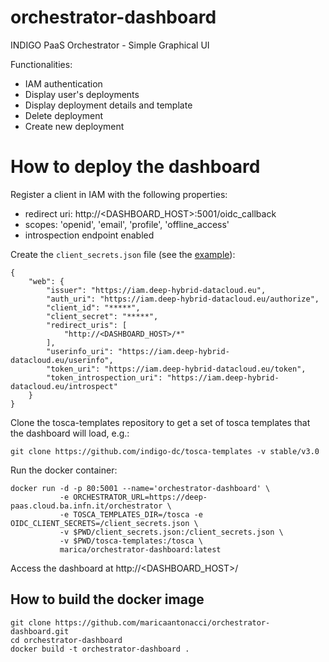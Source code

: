 # orchestrator-dashboard
INDIGO PaaS Orchestrator - Simple Graphical UI

Functionalities:
- IAM authentication
- Display user's deployments
- Display deployment details and template
- Delete deployment
- Create new deployment

# How to deploy the dashboard

Register a client in IAM with the following properties:

- redirect uri: http://<DASHBOARD_HOST>:5001/oidc_callback
- scopes: 'openid', 'email', 'profile', 'offline_access'
- introspection endpoint enabled

Create the `client_secrets.json` file (see the [example](app/client_secrets-sample.json)):

````
{
    "web": {
        "issuer": "https://iam.deep-hybrid-datacloud.eu",
        "auth_uri": "https://iam.deep-hybrid-datacloud.eu/authorize",
        "client_id": "*****",
        "client_secret": "*****",
        "redirect_uris": [
            "http://<DASHBOARD_HOST>/*"
        ],
        "userinfo_uri": "https://iam.deep-hybrid-datacloud.eu/userinfo",
        "token_uri": "https://iam.deep-hybrid-datacloud.eu/token",
        "token_introspection_uri": "https://iam.deep-hybrid-datacloud.eu/introspect"
    }
}

````
Clone the tosca-templates repository to get a set of tosca templates that the dashboard will load, e.g.:
````
git clone https://github.com/indigo-dc/tosca-templates -v stable/v3.0
````

Run the docker container:

```
docker run -d -p 80:5001 --name='orchestrator-dashboard' \
           -e ORCHESTRATOR_URL=https://deep-paas.cloud.ba.infn.it/orchestrator \
           -e TOSCA_TEMPLATES_DIR=/tosca -e OIDC_CLIENT_SECRETS=/client_secrets.json \
           -v $PWD/client_secrets.json:/client_secrets.json \
           -v $PWD/tosca-templates:/tosca \
           marica/orchestrator-dashboard:latest
```

Access the dashboard at http://<DASHBOARD_HOST>/

## How to build the docker image

```
git clone https://github.com/maricaantonacci/orchestrator-dashboard.git
cd orchestrator-dashboard
docker build -t orchestrator-dashboard .
```




